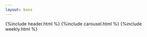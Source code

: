 ```yaml
---
layout: base
---
```


{%include header.html %}
{%include carousel.html %}
{%include weekly.html %}

